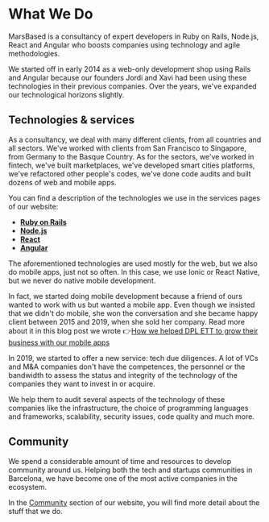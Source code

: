 # What We Do

MarsBased is a consultancy of expert developers in Ruby on Rails, Node.js, React and Angular who boosts companies using technology and agile methodologies.

We started off in early 2014 as a web-only development shop using Rails and Angular because our founders Jordi and Xavi had been using these technologies in their previous companies. Over the years, we've expanded our technological horizons slightly.

## Technologies & services

As a consultancy, we deal with many different clients, from all countries and all sectors. We've worked with clients from San Francisco to Singapore, from Germany to the Basque Country. As for the sectors, we've worked in fintech, we've built marketplaces, we've developed smart cities platforms, we've refactored other people's codes, we've done code audits and built dozens of web and mobile apps.

You can find a description of the technologies we use in the services pages of our website:

* __[Ruby on Rails](https://marsbased.com/services/ruby-on-rails)__
*  __[Node.js](https://marsbased.com/services/node)__
*  __[React](https://marsbased.com/services/react)__
*  __[Angular](https://marsbased.com/services/Angular)__

The aforementioned technologies are used mostly for the web, but we also do mobile apps, just not so often. In this case, we use Ionic or React Native, but we never do native mobile development.

In fact, we started doing mobile development because a friend of ours wanted to work with us but wanted a mobile app. Even though we insisted that we didn't do mobile, she won the conversation and she became happy client between 2015 and 2019, when she sold her company. Read more about it in this blog post we wrote 👉[How we helped DPL ETT to grow their business with our mobile apps](https://marsbased.com/blog/2019/12/27/how-we-helped-dpl-grow-285-percent-mobile-app/)  

In 2019, we started to offer a new service: tech due diligences. A lot of VCs and M&A companies don't have the competences, the personnel or the bandwidth to assess the status and integrity of the technology of the companies they want to invest in or acquire.

We help them to audit several aspects of the technology of these companies like the infrastructure, the choice of programming languages and frameworks, scalability, security issues, code quality and much more.

## Community

We spend a considerable amount of time and resources to develop community around us. Helping both the tech and startups communities in Barcelona, we have become one of the most active companies in the ecosystem.

In the [Community](https://marsbased.com/community) section of our website, you will find more detail about the stuff that we do.



